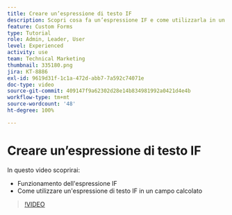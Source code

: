 ```yaml
---
title: Creare un’espressione di testo IF
description: Scopri cosa fa un’espressione IF e come utilizzarla in un campo calcolato di  [!DNL Workfront].
feature: Custom Forms
type: Tutorial
role: Admin, Leader, User
level: Experienced
activity: use
team: Technical Marketing
thumbnail: 335180.png
jira: KT-8886
exl-id: 9619d31f-1c1a-472d-abb7-7a592c74071e
doc-type: video
source-git-commit: 409147f9a62302d28e14b834981992a0421d4e4b
workflow-type: tm+mt
source-wordcount: '48'
ht-degree: 100%

---
```


# Creare un’espressione di testo IF

In questo video scoprirai:

* Funzionamento dell&#39;espressione IF
* Come utilizzare un&#39;espressione di testo IF in un campo calcolato

>[!VIDEO](https://video.tv.adobe.com/v/335180/?quality=12&learn=on)
